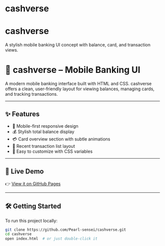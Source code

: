 # cashverse
# cashverse
A stylish mobile banking UI concept with balance, card, and transaction views.
# 💎 cashverse – Mobile Banking UI

A modern mobile banking interface built with HTML and CSS. cashverse offers a clean, user-friendly layout for viewing balances, managing cards, and tracking transactions.

---

## ✨ Features

- 📱 Mobile-first responsive design
- 💰 Stylish total balance display
- 💳 Card overview section with subtle animations
- 📄 Recent transaction list layout
- 🎨 Easy to customize with CSS variables

---

## 🚀 Live Demo

👉 [View it on GitHub Pages](https://github.com/Pearl-sensei.github.io/cashverse)  

---

## 🛠️ Getting Started

To run this project locally:

```bash
git clone https://github.com/Pearl-sensei/cashverse.git
cd cashverse
open index.html  # or just double-click it
